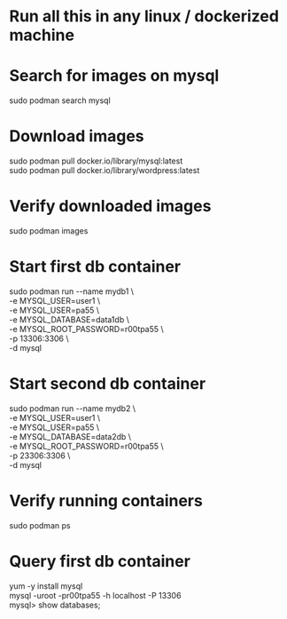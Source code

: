 # Run all this in any linux / dockerized machine

# Search for images on mysql
sudo podman search mysql

# Download images
sudo podman pull docker.io/library/mysql:latest  \
sudo podman pull docker.io/library/wordpress:latest

# Verify downloaded images
sudo podman images

# Start first db container
sudo podman run --name mydb1 \\ \
-e MYSQL_USER=user1 \\ \
-e MYSQL_USER=pa55 \\ \
-e MYSQL_DATABASE=data1db \\ \
-e MYSQL_ROOT_PASSWORD=r00tpa55 \\ \
-p 13306:3306 \\ \
-d mysql

# Start second db container
sudo podman run --name mydb2 \\ \
-e MYSQL_USER=user1 \\ \
-e MYSQL_USER=pa55 \\ \
-e MYSQL_DATABASE=data2db \\ \
-e MYSQL_ROOT_PASSWORD=r00tpa55 \\ \
-p 23306:3306 \\ \
-d mysql

# Verify running containers
sudo podman ps 

# Query first db container
yum -y install mysql \
mysql -uroot -pr00tpa55 -h localhost -P 13306 \
mysql> show databases;

